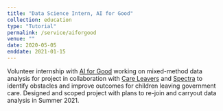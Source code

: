 ```yaml
---
title: "Data Science Intern, AI for Good"
collection: education
type: "Tutorial"
permalink: /service/aiforgood
venue: ""
date: 2020-05-05
enddate: 2021-01-15
---
```


Volunteer internship with <a href="aiforgood.co.uk">AI for Good</a> working on mixed-method data analysis for project in collaboration with <a href="https://www.careleavers.com/">Care Leavers</a> and <a href="https://spectraconnect.co.uk/">Spectra</a> to identify obstacles and improve outcomes for children leaving government care. Designed and scoped project with plans to re-join and carryout data analysis in Summer 2021.
